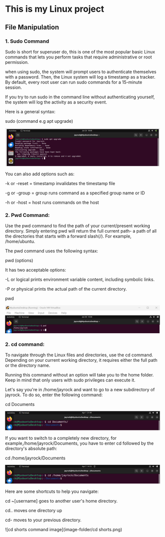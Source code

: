 # This is my Linux project

## File Manipulation

### 1. Sudo Command
Sudo is short for superuser do, this is one of the most popular basic Linux commands that lets you perform tasks that require administrative or root permission. 

when using sudo, the system will prompt users to authenticate themselves with a password. Then, the Linux system will log a timestamp as a tracker. By default, every root user can run sudo commands for a 15-minute session. 

If you try to run sudo in the command line without authenticating yourself, the system will log the activity as a security event.


Here is a general syntax:

sudo (command e.g apt upgrade)

![sudo command image](image-folder/Sudo1.png)

You can also add options such as:

-k or -reset = timestamp invalidates the timestamp file

-g or -group = group runs command as a specified group name or ID

-h or -host = host runs commands on the host

### 2. Pwd Command: 

Use the pwd command to find the path of your current/present working directory. Simply entering pwd will return the full current path- a path of all the directories that starts with a forward slash(/). For example, /home/ubuntu.

The pwd command uses the following syntax:

pwd (options)

It has two acceptable options: 

-L or logical prints environment variable content, including symbolic links.

-P or physical prints the actual path of the current directory.

pwd

![pwd command image](image-folder/pwd.png)

### 2. cd command:

To navigate through the Linux files and directories, use the cd command. Depending on your current working directory, it requires either the full path or the directory name.

Running this command without an option will take you to the home folder. Keep in mind that only users with sudo privileges can execute it. 

Let's say you're in /home/jayrock and want to go to a new subdirectory of jayrock. To do so, enter the following command:

cd Documents

![cd command image](image-folder/cd.png)

If you want to switch to a completely new directory, for example,/home/jayrock/Documents, you have to enter cd followed by the directory's absolute path:

cd /home/jayrock/Documents

![cd command image](image-folder/cd1.png)

Here are some shortcuts to help you navigate:

cd ~[username] goes to another user's home directory.

cd.. moves one directory up

cd- moves to your previous directory.

![cd shorts command image](image-folder/cd shorts.png)



